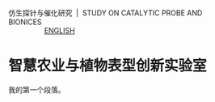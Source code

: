 <html>
<head>
<meta charset="utf-8">
</head>
 
<div class="head">
<div class="head_box">仿生探针与催化研究&nbsp;&nbsp;|&nbsp;&nbsp;STUDY ON CATALYTIC PROBE AND BIONICES&nbsp;&nbsp;&nbsp;&nbsp;&nbsp;&nbsp;&nbsp;&nbsp;&nbsp;&nbsp;&nbsp;&nbsp;&nbsp;&nbsp;&nbsp;&nbsp;&nbsp;&nbsp;&nbsp;&nbsp;&nbsp;&nbsp;&nbsp;&nbsp;&nbsp;&nbsp;&nbsp;&nbsp;&nbsp;&nbsp;&nbsp;&nbsp;&nbsp;&nbsp;&nbsp;&nbsp;&nbsp;&nbsp;&nbsp;&nbsp;&nbsp;&nbsp;&nbsp;&nbsp;&nbsp;&nbsp;&nbsp;&nbsp;&nbsp;&nbsp;&nbsp;&nbsp;&nbsp;&nbsp;&nbsp;&nbsp;&nbsp;&nbsp;&nbsp;&nbsp;&nbsp;&nbsp;&nbsp;&nbsp;&nbsp;&nbsp;&nbsp;&nbsp;&nbsp;&nbsp;&nbsp;&nbsp;&nbsp;&nbsp;&nbsp;&nbsp;&nbsp;&nbsp;&nbsp;&nbsp;&nbsp;&nbsp;&nbsp;&nbsp;&nbsp;&nbsp;&nbsp;&nbsp;&nbsp;&nbsp;&nbsp;&nbsp;&nbsp;&nbsp;&nbsp;&nbsp;&nbsp;&nbsp;&nbsp;&nbsp;&nbsp;&nbsp;&nbsp;&nbsp;&nbsp;&nbsp;&nbsp;&nbsp;&nbsp;&nbsp;&nbsp;&nbsp;&nbsp;&nbsp;&nbsp;&nbsp;&nbsp;&nbsp;&nbsp;&nbsp;&nbsp;&nbsp;&nbsp;&nbsp;&nbsp;&nbsp;&nbsp;&nbsp;&nbsp;<a href="Index.htm" target="_blank">ENGLISH</a>
  </div>
</div>
 
<body>
<h1>智慧农业与植物表型创新实验室</h1>
<p>我的第一个段落。</p>

</body>
</html>
